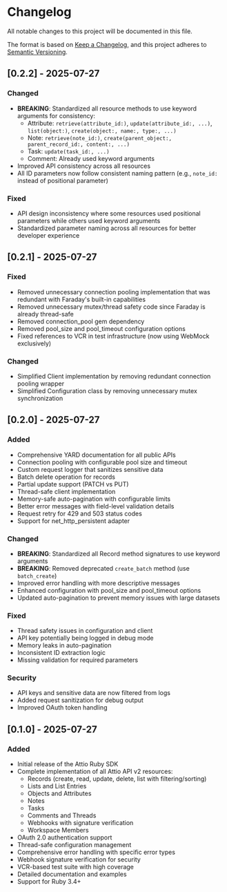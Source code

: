# Changelog

All notable changes to this project will be documented in this file.

The format is based on [Keep a Changelog](https://keepachangelog.com/en/1.0.0/),
and this project adheres to [Semantic Versioning](https://semver.org/spec/v2.0.0.html).

## [0.2.2] - 2025-07-27

### Changed
- **BREAKING**: Standardized all resource methods to use keyword arguments for consistency:
  - Attribute: `retrieve(attribute_id:)`, `update(attribute_id:, ...)`, `list(object:)`, `create(object:, name:, type:, ...)`
  - Note: `retrieve(note_id:)`, `create(parent_object:, parent_record_id:, content:, ...)`
  - Task: `update(task_id:, ...)`
  - Comment: Already used keyword arguments
- Improved API consistency across all resources
- All ID parameters now follow consistent naming pattern (e.g., `note_id:` instead of positional parameter)

### Fixed
- API design inconsistency where some resources used positional parameters while others used keyword arguments
- Standardized parameter naming across all resources for better developer experience

## [0.2.1] - 2025-07-27

### Fixed
- Removed unnecessary connection pooling implementation that was redundant with Faraday's built-in capabilities
- Removed unnecessary mutex/thread safety code since Faraday is already thread-safe
- Removed connection_pool gem dependency
- Removed pool_size and pool_timeout configuration options
- Fixed references to VCR in test infrastructure (now using WebMock exclusively)

### Changed
- Simplified Client implementation by removing redundant connection pooling wrapper
- Simplified Configuration class by removing unnecessary mutex synchronization

## [0.2.0] - 2025-07-27

### Added
- Comprehensive YARD documentation for all public APIs
- Connection pooling with configurable pool size and timeout
- Custom request logger that sanitizes sensitive data
- Batch delete operation for records
- Partial update support (PATCH vs PUT)
- Thread-safe client implementation
- Memory-safe auto-pagination with configurable limits
- Better error messages with field-level validation details
- Request retry for 429 and 503 status codes
- Support for net_http_persistent adapter

### Changed
- **BREAKING**: Standardized all Record method signatures to use keyword arguments
- **BREAKING**: Removed deprecated `create_batch` method (use `batch_create`)
- Improved error handling with more descriptive messages
- Enhanced configuration with pool_size and pool_timeout options
- Updated auto-pagination to prevent memory issues with large datasets

### Fixed
- Thread safety issues in configuration and client
- API key potentially being logged in debug mode
- Memory leaks in auto-pagination
- Inconsistent ID extraction logic
- Missing validation for required parameters

### Security
- API keys and sensitive data are now filtered from logs
- Added request sanitization for debug output
- Improved OAuth token handling

## [0.1.0] - 2025-07-27

### Added
- Initial release of the Attio Ruby SDK
- Complete implementation of all Attio API v2 resources:
  - Records (create, read, update, delete, list with filtering/sorting)
  - Lists and List Entries
  - Objects and Attributes
  - Notes
  - Tasks
  - Comments and Threads
  - Webhooks with signature verification
  - Workspace Members
- OAuth 2.0 authentication support
- Thread-safe configuration management
- Comprehensive error handling with specific error types
- Webhook signature verification for security
- VCR-based test suite with high coverage
- Detailed documentation and examples
- Support for Ruby 3.4+